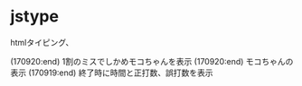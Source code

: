 # jstype

htmlタイピング、

(170920:end) 1割のミスでしかめモコちゃんを表示
(170920:end) モコちゃんの表示
(170919:end) 終了時に時間と正打数、誤打数を表示
